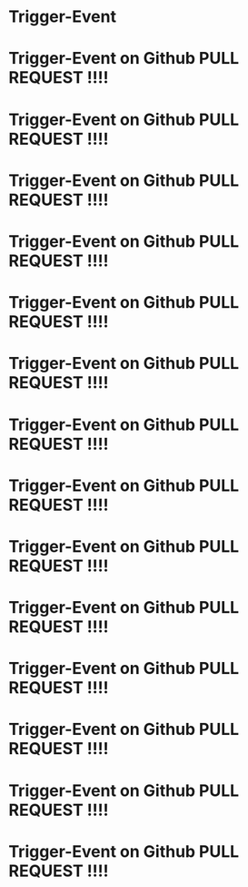 # Trigger-Event


# Trigger-Event on Github PULL REQUEST !!!!
# Trigger-Event on Github PULL REQUEST !!!!



# Trigger-Event on Github PULL REQUEST !!!!
# Trigger-Event on Github PULL REQUEST !!!!
# Trigger-Event on Github PULL REQUEST !!!!
# Trigger-Event on Github PULL REQUEST !!!!
# Trigger-Event on Github PULL REQUEST !!!!
# Trigger-Event on Github PULL REQUEST !!!!
# Trigger-Event on Github PULL REQUEST !!!!
# Trigger-Event on Github PULL REQUEST !!!!
# Trigger-Event on Github PULL REQUEST !!!!
# Trigger-Event on Github PULL REQUEST !!!!
# Trigger-Event on Github PULL REQUEST !!!!
# Trigger-Event on Github PULL REQUEST !!!!
